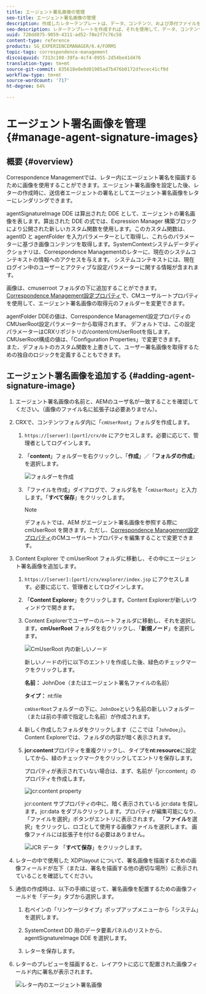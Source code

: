 ```yaml
---
title: エージェント署名画像の管理
seo-title: エージェント署名画像の管理
description: 作成したレターテンプレートは、データ、コンテンツ、および添付ファイルを管理することにより、AEM Forms で通信を作成する際に使用することができます。
seo-description: レターテンプレートを作成すれば、それを使用して、データ、コンテンツ、および添付ファイルを管理することにより AEM Forms で通信を作成できます。
uuid: 720dd075-9059-4311-ad52-70e2f7c76c58
content-type: reference
products: SG_EXPERIENCEMANAGER/6.4/FORMS
topic-tags: correspondence-management
discoiquuid: 7313c108-39fa-4cf4-8955-2d54be41d476
translation-type: tm+mt
source-git-commit: 835618e8e0d01905ad7b476b0172dfecec41cf9d
workflow-type: tm+mt
source-wordcount: '717'
ht-degree: 64%

---
```



# エージェント署名画像を管理 {#manage-agent-signature-images}

## 概要 {#overview}

Correspondence Managementでは、レター内にエージェント署名を描画するために画像を使用することができます。エージェント署名画像を設定した後、レターの作成時に、送信者エージェントの署名としてエージェント署名画像をレターにレンダリングできます。

agentSignatureImage DDE は算出された DDE として、エージェントの署名画像を表します。算出された DDE の式では、Expression Manager 構築ブロックにより公開された新しいカスタム関数を使用します。このカスタム関数は、agentID と agentFolder を入力パラメーターとして取得し、これらのパラメーターに基づき画像コンテンツを取得します。SystemContextシステムデータディクショナリは、Correspondence Managementのレターに、現在のシステムコンテキストの情報へのアクセスを与えます。 システムコンテキストには、現在ログイン中のユーザーとアクティブな設定パラメーターに関する情報が含まれます。

画像は、cmuserroot フォルダの下に追加することができます。[Correspondence Management設定プロパティ](/help/forms/using/cm-configuration-properties.md)で、CMユーザルートプロパティを使用して、エージェント署名画像の取得元のフォルダーを変更できます。

agentFolder DDEの値は、Correspondence Management設定プロパティのCMUserRoot設定パラメーターから取得されます。 デフォルトでは、この設定パラメーターはCRXリポジトリの/content/cmUserRootを指します。 CMUserRoot構成の値は、「Configuration Properties」で変更できます。\
また、デフォルトのカスタム関数を上書きして、ユーザー署名画像を取得するための独自のロジックを定義することもできます。

## エージェント署名画像を追加する {#adding-agent-signature-image}

1. エージェント署名画像の名前と、AEMのユーザ名が一致することを確認してください。（画像のファイル名に拡張子は必要ありません）。
1. CRXで、コンテンツフォルダ内に「`cmUserRoot`」フォルダを作成します。

   1. `https://[server]:[port]/crx/de` にアクセスします。必要に応じて、管理者としてログインします。

   1. 「**content**」フォルダーを右クリックし、「**作成**」／「**フォルダの作成**」を選択します。

      ![フォルダーを作成](assets/1_createnode_cmuserroot.png)

   1. 「ファイルを作成」ダイアログで、フォルダ名を「`cmUserRoot`」と入力します。「**すべて保存**」をクリックします。

      >[!NOTE]
      >
      >デフォルトでは、AEM がエージェント署名画像を参照する際に cmUserRoot を開きます。ただし、[Correspondence Management設定プロパティ](/help/forms/using/cm-configuration-properties.md)のCMユーザルートプロパティを編集することで変更できます。

1. Content Explorer で cmUserRoot フォルダに移動し、その中にエージェント署名画像を追加します。

   1. `https://[server]:[port]/crx/explorer/index.jsp` にアクセスします。必要に応じて、管理者としてログインします。
   1. 「**Content Explorer**」をクリックします。Content Explorerが新しいウィンドウで開きます。
   1. Content Explorerでユーザーのルートフォルダに移動し、それを選択します。**cmUserRoot** フォルダを右クリックし、「**新規ノード**」を選択します。

      ![CmUserRoot 内の新しいノード](assets/2_cmuserroot_newnode.png)

      新しいノードの行に以下のエントリを作成した後、緑色のチェックマークをクリックします。

      **名前：** JohnDoe（またはエージェント署名ファイルの名前）

      **タイプ：** nt:file

      `cmUserRoot`フォルダーの下に、`JohnDoe`という名前の新しいフォルダー（または前の手順で指定した名前）が作成されます。

   1. 新しく作成したフォルダをクリックします（ここでは「`JohnDoe`」）。Content Explorerでは、フォルダの内容が暗く表示されます。

   1. **jcr:content**&#x200B;プロパティを重複クリックし、タイプを&#x200B;**nt:resource**&#x200B;に設定してから、緑のチェックマークをクリックしてエントリを保存します。

      プロパティが表示されていない場合は、まず、名前が「jcr:content」のプロパティを作成します。

      ![jcr:content property](assets/3_jcrcontentntresource.png)

      jcr:content サブプロパティの中に、暗く表示されている jcr:data を探します。jcr:data をダブルクリックします。プロパティが編集可能になり、「ファイルを選択」ボタンがエントリに表示されます。 「**ファイル**&#x200B;を選択」をクリックし、ロゴとして使用する画像ファイルを選択します。 画像ファイルには拡張子を付ける必要はありません。

      ![JCR データ](assets/5_jcrdata.png)
   「**すべて保存**」をクリックします。

1. レターの中で使用した XDP\layout について、署名画像を描画するための画像フィールドが左下（または、署名を描画する他の適切な場所）に表示されていることを確認してください。
1. 通信の作成時は、以下の手順に従って、署名画像を配置するための画像フィールドを「データ」タブから選択します。

   1. 右ペインの「リンケージタイプ」ポップアップメニューから「システム」を選択します。

   1. SystemContext DD 用のデータ要素パネルのリストから、agentSignatureImage DDE を選択します。

   1. レターを保存します。

1. レターのプレビューを描画すると、レイアウトに応じて配置された画像フィールド内に署名が表示されます。

   ![レター内のエージェント署名画像](assets/letterwithsignature.png)

